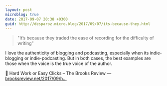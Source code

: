 ```yaml
---
layout: post
microblog: true
date: 2017-09-07 20:38 +0300
guid: http://desparoz.micro.blog/2017/09/07/its-because-they.html
---
```

>"It’s because they traded the ease of recording for the difficulty of writing"

I love the authenticity of blogging and podcasting, especially when its indie-blogging or indie-podcasting. But in both cases, the best examples are those when the voice is the true voice of the author.

🔗 Hard Work or Easy Clicks – The Brooks Review — [brooksreview.net/2017/09/h...](https://brooksreview.net/2017/09/hard-work-or-easy-clicks/)
